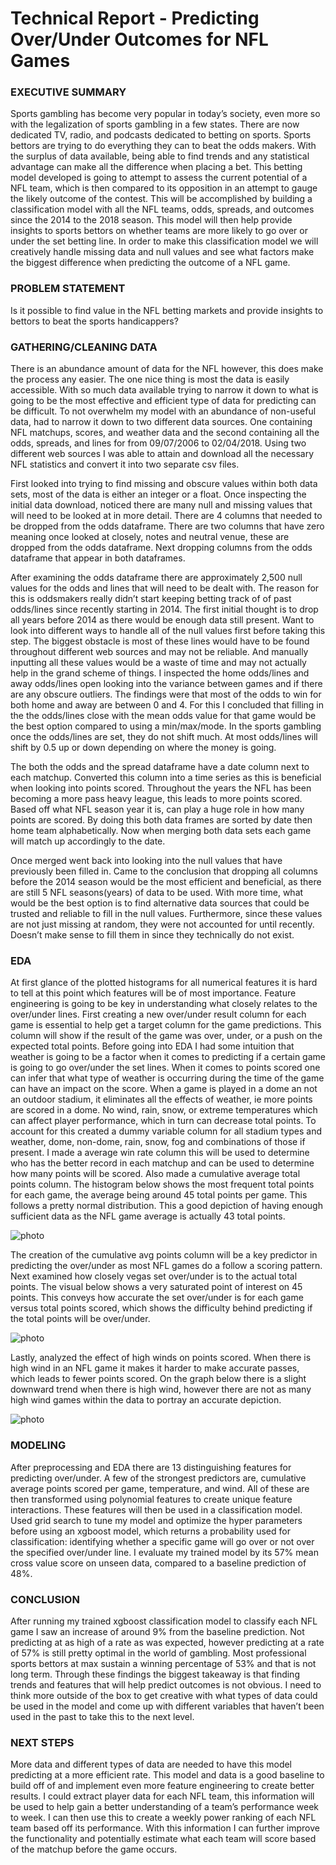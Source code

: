 # Technical Report - Predicting Over/Under Outcomes for NFL Games

### EXECUTIVE SUMMARY

Sports gambling has become very popular in today’s society, even more so with the legalization of sports gambling in  a few states. There are now dedicated TV, radio, and podcasts dedicated to betting on sports. Sports bettors are trying to do everything they can to beat the odds makers. With the surplus of data available, being able to find trends and any statistical advantage can make all the difference when placing a bet. This betting model developed is going to attempt to assess the current potential of a NFL team, which is then compared to its opposition in an attempt to gauge the likely outcome of the contest. This will be accomplished by building a classification model with all the NFL teams, odds, spreads, and outcomes since the 2014 to the 2018 season. This model will then help provide insights to sports bettors on whether teams are more likely to go over or under the set betting line. In order to make this classification model we will creatively handle missing data and null values and see what factors make the biggest difference when predicting the outcome of a NFL game.

### PROBLEM STATEMENT
Is it possible to find value in the NFL betting markets and provide insights to bettors to beat the sports handicappers?

### GATHERING/CLEANING DATA
There is an abundance amount of data for the NFL however, this does make the process any easier. The one nice thing is most the data is easily accessible. With so much data available trying to narrow it down to what is going to be the most effective and efficient type of data for predicting can be difficult. To not overwhelm my model with an abundance of non-useful data, had to narrow it down to two different data sources. One containing NFL matchups, scores, and weather data and the second containing all the odds, spreads, and lines for from 09/07/2006 to 02/04/2018. Using two different web sources I was able to attain and download all the necessary NFL statistics and convert it into two separate csv files. 

First looked into trying to find missing and obscure values within both data sets, most of the data is either an integer or a float. Once inspecting the initial data download, noticed there are many null and missing values that will need to be looked at in more detail. There are 4 columns that needed to be dropped from the odds dataframe. There are two columns that have zero meaning once looked at closely, notes and neutral venue, these are dropped from the odds dataframe. Next dropping columns from the odds dataframe that appear in both dataframes. 

After examining the odds dataframe there are approximately 2,500 null values for the odds and lines that will need to be dealt with. The reason for this is oddsmakers really didn’t start keeping betting track of of past odds/lines since recently starting in 2014. The first initial thought is to drop all years before 2014 as there would be enough data still present. Want to look into different ways to handle all of the null values first before taking this step. The biggest obstacle is most of these lines would have to be found throughout different web sources and may not be reliable. And manually inputting all these values would be a waste of time and may not actually help in the grand scheme of things. I inspected the home odds/lines and away odds/lines open looking into the variance between games and if there are any obscure outliers. The findings were that most of the odds to win for both home and away are between 0 and 4. For this I concluded that filling in the the odds/lines close with the mean odds value for that game would be the best option compared to using a min/max/mode. In the sports gambling once the odds/lines are set, they do not shift much. At most odds/lines will shift by 0.5 up or down depending on where the money is going. 

The both the odds and the spread dataframe have a date column next to each matchup. Converted this column into a time series as this is beneficial when looking into points scored. Throughout the years the NFL has been becoming a more pass heavy league, this leads to more points scored. Based off what NFL season year it is, can play a huge role in how many points are scored. By doing this both data frames are sorted by date then home team alphabetically. Now when merging both data sets each game will match up accordingly to the date.

Once merged went back into looking into the null values that have previously been filled in. Came to the conclusion that dropping all columns before the 2014 season would be the most efficient and beneficial, as there are still 5 NFL seasons(years) of data to be used. With more time, what would be the best option is to find alternative data sources that could be trusted and reliable to fill in the null values. Furthermore, since these values are not just missing at random, they were not accounted for until recently. Doesn’t make sense to fill them in  since they technically do not exist.

### EDA
At first glance of the plotted histograms for all numerical features it is hard to tell at this point which features will be of most importance. Feature engineering is going to be key in understanding what closely relates to the over/under lines.
First creating a new over/under result column for each game is essential to help get a target column for the game predictions. This column will show if the result of the game was over, under, or a push on the expected total points. 
Before going into EDA I had some intuition that weather is going to be a factor when it comes to predicting if a certain game is going to go over/under the set lines. When it comes to points scored one can infer that what type of weather is occurring during the time of the game can have an impact on the score. When a game is played in a dome an not an outdoor stadium, it eliminates all the effects of weather, ie more points are scored in a dome. No wind, rain, snow, or extreme temperatures which can affect player performance, which in turn can decrease total points. To account for this created a dummy variable column for all stadium types and weather, dome, non-dome, rain, snow, fog and combinations of those if present.
I made a average win rate column this will be used to determine who has the better record in each matchup and can be used to determine how many points will be scored.  Also made a cumulative average total points column. The histogram below shows the most frequent total points for each game, the average being around 45 total points per game. This follows a pretty normal distribution. This a good depiction of having enough sufficient data as the NFL game average is actually 43 total points.

![photo](Images/total_points.png)

The creation of the cumulative avg points column will be a key predictor in predicting the over/under as most NFL games do a follow a scoring pattern.
Next examined how closely vegas set over/under is to the actual total points. The visual below shows a very saturated point of interest on 45 points. This conveys how accurate the set over/under is for each game versus total points scored, which shows the difficulty behind predicting if the total points will be over/under. 

![photo](Images/over_under_total_points.png)

Lastly, analyzed the effect of high winds on points scored. When there is high wind in an NFL game it makes it harder to make accurate passes, which leads to fewer points scored. On the graph below there is a slight downward trend when there is high wind, however there are not as many high wind games within the data to portray an accurate depiction.

![photo](Images/wind.png)


### MODELING
After preprocessing and EDA there are 13 distinguishing features for predicting over/under. A few of the strongest predictors are, cumulative average points scored per game, temperature, and wind. All of these are then transformed using polynomial features to create unique feature interactions. These features will then be used in a classification model. Used grid search to tune my model and optimize the hyper parameters before using an xgboost model, which returns a probability used for classification: identifying whether a specific game will go over or not over the specified over/under line. I evaluate my trained model by its 57% mean  cross value score on unseen data, compared to a baseline prediction of 48%. 


### CONCLUSION
After running my trained xgboost classification model to classify each NFL game I saw an increase of around 9% from the baseline prediction. Not predicting at as high of a rate as was expected, however predicting at a rate of 57% is still pretty optimal in the world of gambling. Most professional sports bettors at max sustain a winning percentage of 53% and that is not long term. Through these findings the biggest takeaway is that finding trends and features that will help predict outcomes is not obvious. I need to think more outside of the box to get creative with what types of data could be used in the model and come up with different variables that haven’t been used in the past to take this to the next level.

### NEXT STEPS
More data and different types of data are needed to have this model predicting at a more efficient rate. This model and data is a good baseline to build off of and implement even more feature engineering to create better results. I could extract player data for each NFL team, this information will be used to help gain a better understanding of a team’s performance week to week. I can then use this to create a weekly power ranking of each NFL team based off its performance. With this information I can further improve the functionality and potentially estimate what each team will score based of the matchup before the game occurs.



